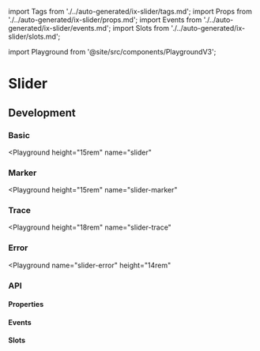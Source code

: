 import Tags from './../auto-generated/ix-slider/tags.md';
import Props from './../auto-generated/ix-slider/props.md';
import Events from './../auto-generated/ix-slider/events.md';
import Slots from './../auto-generated/ix-slider/slots.md';

import Playground from '@site/src/components/PlaygroundV3';

# Slider

<Tags />

## Development

### Basic

<Playground
height="15rem"
name="slider"
>
</Playground>

### Marker

<Playground
height="15rem"
name="slider-marker"
>
</Playground>

### Trace

<Playground
height="18rem"
name="slider-trace"
>
</Playground>

### Error

<Playground
name="slider-error"
height="14rem"
>
</Playground>

### API

#### Properties

<Props />

#### Events

<Events />

#### Slots

<Slots />
